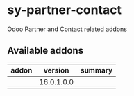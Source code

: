 # sy-partner-contact
Odoo Partner and Contact related addons

[//]: # (addons)

Available addons
----------------
addon | version | summary
--- | --- | ---
[](/) | 16.0.1.0.0 | 

[//]: # (end addons)
